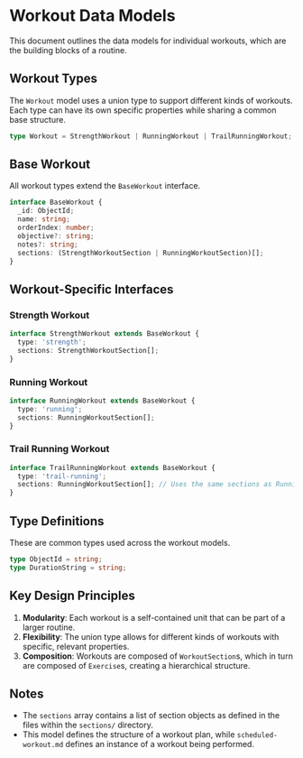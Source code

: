 # Workout Data Models

This document outlines the data models for individual workouts, which are the building blocks of a routine.

## Workout Types

The `Workout` model uses a union type to support different kinds of workouts. Each type can have its own specific properties while sharing a common base structure.

```typescript
type Workout = StrengthWorkout | RunningWorkout | TrailRunningWorkout;
```

## Base Workout

All workout types extend the `BaseWorkout` interface.

```typescript
interface BaseWorkout {
  _id: ObjectId;
  name: string;
  orderIndex: number;
  objective?: string;
  notes?: string;
  sections: (StrengthWorkoutSection | RunningWorkoutSection)[];
}
```

## Workout-Specific Interfaces

### Strength Workout

```typescript
interface StrengthWorkout extends BaseWorkout {
  type: 'strength';
  sections: StrengthWorkoutSection[];
}
```

### Running Workout

```typescript
interface RunningWorkout extends BaseWorkout {
  type: 'running';
  sections: RunningWorkoutSection[];
}
```

### Trail Running Workout

```typescript
interface TrailRunningWorkout extends BaseWorkout {
  type: 'trail-running';
  sections: RunningWorkoutSection[]; // Uses the same sections as Running
}
```

## Type Definitions

These are common types used across the workout models.

```typescript
type ObjectId = string;
type DurationString = string;
```

## Key Design Principles

1.  **Modularity**: Each workout is a self-contained unit that can be part of a larger routine.
2.  **Flexibility**: The union type allows for different kinds of workouts with specific, relevant properties.
3.  **Composition**: Workouts are composed of `WorkoutSection`s, which in turn are composed of `Exercise`s, creating a hierarchical structure.

## Notes

-   The `sections` array contains a list of section objects as defined in the files within the `sections/` directory.
-   This model defines the structure of a workout plan, while `scheduled-workout.md` defines an instance of a workout being performed.
